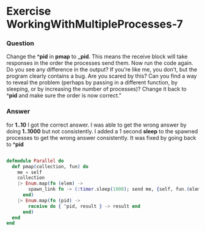 Exercise WorkingWithMultipleProcesses-7
=======================================

### Question

Change the **^pid** in **pmap** to **_pid**. This means the receive block will take responses in the order the processes send them. Now run the code again. Do you see any difference in the output? If you’re like me, you don’t, but the program clearly contains a bug. Are you scared by this? Can you find a way to reveal the problem (perhaps by passing in a different function, by sleeping, or by increasing the number of processes)? Change it back to **^pid** and make sure the order is now correct.”


### Answer

for **1..10** I got the correct answer. I was able to get the wrong answer by doing **1..1000** but not consistently. I added a 1 second **sleep** to the spawned processes to get the wrong answer consistently. It was fixed by going back to **^pid**

``` elixir

defmodule Parallel do
  def pmap(collection, fun) do
    me = self
    collection
    |> Enum.map(fn (elem) ->
        spawn_link fn -> (:timer.sleep(1000); send me, {self, fun.(elem) }) end
      end)
    |> Enum.map(fn (pid) ->
        receive do { ^pid, result } -> result end
      end)
  end
end

```
